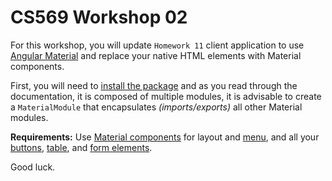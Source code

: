 # CS569 Workshop 02
For this workshop, you will update `Homework 11` client application to use [Angular Material](https://material.angular.io/) and replace your native HTML elements with Material components.  
  
First, you will need to [install the package](https://material.angular.io/guide/getting-started) and as you read through the documentation, it is composed of multiple modules, it is advisable to create a `MaterialModule` that encapsulates *(imports/exports)* all other Material modules.  
  
**Requirements:** Use [Material components](https://material.angular.io/components/categories) for layout and [menu](https://material.angular.io/components/menu/overview), and all your [buttons](https://material.angular.io/components/button/overview), [table](https://material.angular.io/components/table/overview), and [form elements](https://material.angular.io/components/input/overview).  
  
Good luck.
